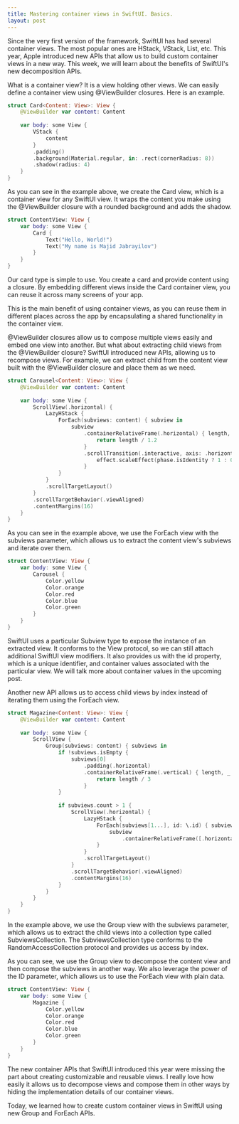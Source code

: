 ```yaml
---
title: Mastering container views in SwiftUI. Basics.
layout: post
---
```


Since the very first version of the framework, SwiftUI has had several container views. The most popular ones are HStack, VStack, List, etc. This year, Apple introduced new APIs that allow us to build custom container views in a new way. This week, we will learn about the benefits of SwiftUI's new decomposition APIs.

What is a container view? It is a view holding other views. We can easily define a container view using @ViewBuilder closures. Here is an example.

```swift
struct Card<Content: View>: View {
    @ViewBuilder var content: Content
    
    var body: some View {
        VStack {
            content
        }
        .padding()
        .background(Material.regular, in: .rect(cornerRadius: 8))
        .shadow(radius: 4)
    }
}
```

As you can see in the example above, we create the Card view, which is a container view for any SwiftUI view. It wraps the content you make using the @ViewBuilder closure with a rounded background and adds the shadow. 

```swift
struct ContentView: View {
    var body: some View {
        Card {
            Text("Hello, World!")
            Text("My name is Majid Jabrayilov")
        }
    }
}
```

Our card type is simple to use. You create a card and provide content using a closure. By embedding different views inside the Card container view, you can reuse it across many screens of your app.

This is the main benefit of using container views, as you can reuse them in different places across the app by encapsulating a shared functionality in the container view.

@ViewBuilder closures allow us to compose multiple views easily and embed one view into another. But what about extracting child views from the @ViewBuilder closure? SwiftUI introduced new APIs, allowing us to recompose views. For example, we can extract child from the content view built with the @ViewBuilder closure and place them as we need.

```swift
struct Carousel<Content: View>: View {
    @ViewBuilder var content: Content
    
    var body: some View {
        ScrollView(.horizontal) {
            LazyHStack {
                ForEach(subviews: content) { subview in
                    subview
                        .containerRelativeFrame(.horizontal) { length, _ in
                            return length / 1.2
                        }
                        .scrollTransition(.interactive, axis: .horizontal) { effect, phase in
                            effect.scaleEffect(phase.isIdentity ? 1 : 0.9)
                        }
                }
            }
            .scrollTargetLayout()
        }
        .scrollTargetBehavior(.viewAligned)
        .contentMargins(16)
    }
}
```

As you can see in the example above, we use the ForEach view with the subviews parameter, which allows us to extract the content view's subviews and iterate over them. 

```swift
struct ContentView: View {
    var body: some View {
        Carousel {
            Color.yellow
            Color.orange
            Color.red
            Color.blue
            Color.green
        }
    }
}
```

SwiftUI uses a particular Subview type to expose the instance of an extracted view. It conforms to the View protocol, so we can still attach additional SwiftUI view modifiers. It also provides us with the id property, which is a unique identifier, and container values associated with the particular view. We will talk more about container values in the upcoming post.

Another new API allows us to access child views by index instead of iterating them using the ForEach view.

```swift
struct Magazine<Content: View>: View {
    @ViewBuilder var content: Content
    
    var body: some View {
        ScrollView {
            Group(subviews: content) { subviews in
                if !subviews.isEmpty {
                    subviews[0]
                        .padding(.horizontal)
                        .containerRelativeFrame(.vertical) { length, _ in
                            return length / 3
                        }
                }
                
                if subviews.count > 1 {
                    ScrollView(.horizontal) {
                        LazyHStack {
                            ForEach(subviews[1...], id: \.id) { subview in
                                subview
                                    .containerRelativeFrame([.horizontal, .vertical])
                            }
                        }
                        .scrollTargetLayout()
                    }
                    .scrollTargetBehavior(.viewAligned)
                    .contentMargins(16)
                }
            }
        }
    }
}
```

In the example above, we use the Group view with the subviews parameter, which allows us to extract the child views into a collection type called SubviewsCollection. The SubviewsCollection type conforms to the RandomAccessCollection protocol and provides us access by index.

As you can see, we use the Group view to decompose the content view and then compose the subviews in another way. We also leverage the power of the ID parameter, which allows us to use the ForEach view with plain data.

```swift
struct ContentView: View {
    var body: some View {
        Magazine {
            Color.yellow
            Color.orange
            Color.red
            Color.blue
            Color.green
        }
    }
}
```

The new container APIs that SwiftUI introduced this year were missing the part about creating customizable and reusable views. I really love how easily it allows us to decompose views and compose them in other ways by hiding the implementation details of our container views.

Today, we learned how to create custom container views in SwiftUI using new Group and ForEach APIs.
